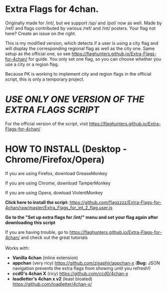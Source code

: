 Extra Flags for 4chan.
==========
Originally made for /int/, but we support /sp/ and /pol/ now as well.
Made by /ref/ and flags contributed by various /ref/ and /int/ posters.
Your flag not here? Create an issue on the right.

This is my modified version, which detects if a user is using a city flag and will display the corresponding regional flag as well as the city one. Same setup as the official one, so see https://flaghunters.github.io/Extra-Flags-for-4chan/ for guide. You only set one flag, so you can choose whether you use a city or a region flag.

Because PK is working to implement city and region flags in the official script, this is only a temporary project.

*USE ONLY ONE VERSION OF THE EXTRA FLAGS SCRIPT*
==

For the official version of the script, visit https://flaghunters.github.io/Extra-Flags-for-4chan/

HOW TO INSTALL (Desktop - Chrome/Firefox/Opera)
==========
If you are using Firefox, download GreaseMonkey

If you are using Chrome, download TamperMonkey

If you are using Opera, dowload ViolentMonkey



**Click here to install the script:** https://github.com/flagzzzz/Extra-Flags-for-4chan/raw/master/Extra_Flags_for_int_2_flag.user.js

**Go to the "Set up extra flags for /int/" menu and set your flag again after downloading this script**

If you are having trouble, go to https://flaghunters.github.io/Extra-Flags-for-4chan/ and check out the great tutorials
<br>
<br>
Works with:
 - **Vanilla 4chan** (inline extension)
 - **appchan** (very ricy) https://github.com/zixaphir/appchan-x (**Bug:** JSON navigation prevents the extra flags from showing until you refresh!)
 - **ccd0's 4chan X** (ricy) https://github.com/ccd0/4chan-x
 - **loadletter's 4chan x v2** (least bloated) https://github.com/loadletter/4chan-x/
